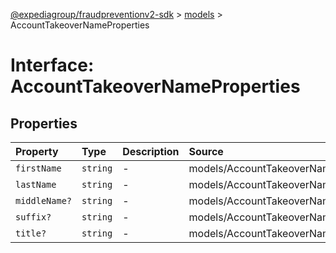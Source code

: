 [@expediagroup/fraudpreventionv2-sdk](../../index.md) > [models](../index.md) > AccountTakeoverNameProperties

# Interface: AccountTakeoverNameProperties

## Properties

| Property | Type | Description | Source |
| :------ | :------ | :------ | :------ |
| `firstName` | `string` | - | models/AccountTakeoverName.ts:65 |
| `lastName` | `string` | - | models/AccountTakeoverName.ts:64 |
| `middleName?` | `string` | - | models/AccountTakeoverName.ts:66 |
| `suffix?` | `string` | - | models/AccountTakeoverName.ts:68 |
| `title?` | `string` | - | models/AccountTakeoverName.ts:67 |
